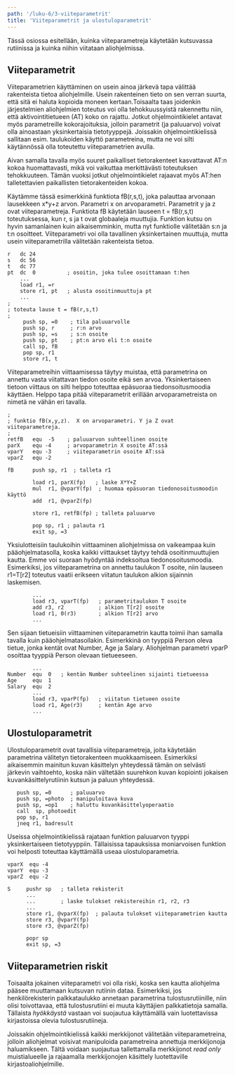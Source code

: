 ```yaml
---
path: '/luku-6/3-viiteparametrit'
title: 'Viiteparametrit ja ulostuloparametrit'
---
```


<div>
<lead>Tässä osiossa esitellään, kuinka viiteparametreja käytetään kutsuvassa rutiinissa ja kuinka niihin viitataan aliohjelmissa.</lead>
</div>

## Viiteparametrit
Viiteparametrien käyttäminen on usein ainoa järkevä tapa välittää rakenteista tietoa aliohjelmille. Usein rakenteinen tieto on sen verran suurta, että sitä ei haluta kopioida moneen kertaan.Toisaalta taas joidenkin järjestelmien aliohjelmien toteutus voi olla tehokkuussyistä rakennettu niin, että aktivointitietueen (AT) koko on rajattu. Jotkut ohjelmointikielet antavat myös parametreille kokorajoituksia, jolloin parametrit (ja paluuarvo) voivat olla ainoastaan yksinkertaisia tietotyyppejä. Joissakin ohjelmointikielissä sallitaan esim. taulukoiden käyttö parametreina, mutta ne voi silti käytännössä olla toteutettu viiteparametrien avulla.

Aivan samalla tavalla myös suuret paikalliset tietorakenteet kasvattavat AT:n kokoa huomattavasti, mikä voi vaikuttaa merkittävästi toteutuksen tehokkuuteen. Tämän vuoksi jotkut ohjelmointikielet rajaavat myös AT:hen talletettavien paikallisten tietorakenteiden kokoa.

Käytämme tässä esimerkkinä funktiota fB(r,s,t), joka palauttaa arvonaan lausekkeen x\*y+z arvon. Parametri x on arvoparametri. Parametrit y ja z ovat viiteparametreja. Funktiota fB käytetään lauseen t = fB(r,s,t) toteutuksessa, kun r, s ja t ovat globaaleja muuttujia. Funktion kutsu on hyvin samanlainen kuin aikaisemminkin, mutta nyt funktiolle välitetään s:n ja t:n osoitteet. Viiteparametri voi olla tavallinen yksinkertainen muuttuja, mutta usein viiteparametrilla välitetään rakenteista tietoa.

```
r   dc 24
s   dc 56
t   dc 77
pt  dc  0          ; osoitin, joka tulee osoittamaan t:hen
    ...
    load r1, =r
    store r1, pt   ; alusta osoitinmuuttuja pt
    ...
;
; toteuta lause t = fB(r,s,t)
;
     push sp, =0    ; tila paluuarvolle
     push sp, r     ; r:n arvo
     push sp, =s    ; s:n osoite
     push sp, pt    ; pt:n arvo eli t:n osoite
     call sp, fB
     pop sp, r1
     store r1, t
```

Viiteparametreihin viittaamisessa täytyy muistaa, että parametrina on annettu vasta viitattavan tiedon osoite eikä sen arvoa. Yksinkertaiseen tietoon viittaus on silti helppo toteuttaa epäsuoraa tiedonsoitusmoodia käyttäen. Helppo tapa pitää viiteparametrit erillään arvoparametreista on nimetä ne vähän eri tavalla.

```
;
; funktio fB(x,y,z).  X on arvoparametri. Y ja Z ovat viiteparametreja.
;
retfB   equ  -5    ; paluuarvon suhteellinen osoite
parX    equ -4     ; arvoparametrin X osoite AT:ssä
vparY   equ -3     ; viiteparametrin osoite AT:ssä
vparZ   equ -2

fB      push sp, r1  ; talleta r1

        load r1, parX(fp)   ; laske X*Y+Z
        mul  r1, @vparY(fp)  ; huomaa epäsuoran tiedonosoitusmoodin käyttö
        add  r1, @vparZ(fp)

        store r1, retfB(fp) ; talleta paluuarvo

        pop sp, r1 ; palauta r1
        exit sp, =3
```

Yksiulotteisiin taulukoihin viittaaminen aliohjelmissa on vaikeampaa kuin pääohjelmatasolla, koska kaikki viittaukset täytyy tehdä osoitinmuuttujien kautta. Emme voi suoraan hyödyntää indeksoitua tiedonosoitusmoodia. Esimerkiksi, jos viiteparametrina on annettu taulukon T osoite, niin lauseen r1=T[r2] toteutus vaatii erikseen viitatun taulukon alkion sijainnin laskemisen.

```
        ...
        load r3, vparT(fp)   ; parametritaulukon T osoite
        add r3, r2           ; alkion T[r2] osoite
        load r1, 0(r3)       ; alkion T[r2] arvo
        ...
```

Sen sijaan tietueisiin viittaaminen viiteparametrin kautta toimii ihan samalla tavalla kuin pääohjelmatasollakin. Esimerkkinä on tyyppiä Person oleva tietue, jonka kentät ovat Number, Age ja Salary. Aliohjelman parametri vparP osoittaa tyyppiä Person olevaan tietueeseen.

```
        ...
Number  equ  0   ; kentän Number suhteelinen sijainti tietueessa
Age     equ  1
Salary  equ  2
        ...
        load r3, vparP(fp)   ; viitatun tietueen osoite
        load r1, Age(r3)     ; kentän Age arvo
        ...
```

## Ulostuloparametrit
Ulostuloparametrit ovat tavallisia viiteparametreja, joita käytetään parametrina välitetyn tietorakenteen muokkaamiseen. Esimerkiksi aikaisemmin mainitun kuvan käsittelyn yhteydessä tämän on selvästi järkevin vaihtoehto, koska näin vältetään suurehkon kuvan kopiointi jokaisen kuvankäsittelyrutiinin kutsun ja paluun yhteydessä.

```
   push sp, =0      ; paluuarvo
   push sp, =photo  ; manipuloitava kuva
   push sp, =op1    ; haluttu kuvankäsittelyoperaatio
   call  sp, photoedit
   pop sp, r1
   jneq r1, badresult
```

Useissa ohjelmointikielissä rajataan funktion paluuarvon tyyppi yksinkertaiseen tietotyyppiin. Tällaisissa tapauksissa moniarvoisen funktion voi helposti toteuttaa käyttämällä useaa ulostuloparametria.

```
vparX  equ -4
vparY  equ -3
vparZ  equ -2

S     pushr sp   ; talleta rekisterit
      ...
      ...        ; laske tulokset rekistereihin r1, r2, r3
      ...
      store r1, @vparX(fp)  ; palauta tulokset viiteparametrien kautta
      store r3, @vparY(fp)
      store r3, @vparZ(fp)

      popr sp
      exit sp, =3
```

## Viiteparametrien riskit
Toisaalta jokainen viiteparametri voi olla riski, koska sen kautta aliohjelma pääsee muuttamaan kutsuvan rutiinin dataa. Esimerkiksi, jos henkilörekisterin palkkataulukko annetaan parametrina tulostusrutiinille, niin olisi toivottavaa, että tulostusrutiini ei muuta käyttäjien palkkatietoja samalla. Tällaista _hyökkäystä_ vastaan voi suojautua käyttämällä vain luotettavissa kirjastoissa olevia tulostusrutiineja.

Joissakin ohjelmointikielissä kaikki merkkijonot välitetään viiteparametreina, jolloin aliohjelmat voisivat manipuloida parametreina annettuja merkkijonoja haluamikseen. Tältä voidaan suojautua tallettamalla merkkijonot _read only_ muistialueelle ja rajaamalla merkkijonojen käsittely luotettaville kirjastoaliohjelmille.


<!-- quiz 6.3.??  ????? -->

<div><quiz id="402508cf-28d3-4a03-ada1-20cd3c1c3342"></quiz></div>
<div><quiz id="350b77c2-21c3-4080-81a7-1b20241e30d4"></quiz></div>
<div><quiz id="36d816cb-22e8-434e-9749-1c0bb073a89e"></quiz></div>
<div><quiz id="3b53a467-25c2-4995-a006-1e5683a49c62"></quiz></div>
<div><quiz id="31e744d9-1fc3-42d3-9b3c-ff30f951fd4f"></quiz></div>
